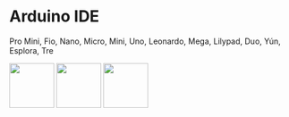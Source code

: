 # Arduino IDE
Pro Mini, Fio, Nano, Micro, Mini, Uno, Leonardo, Mega, Lilypad, Duo, Yún, Esplora, Tre


<img src="https://cdn.jsdelivr.net/gh/devicons/devicon/icons/c/c-original.svg" height="80" width="80" /> <img src="https://cdn.jsdelivr.net/gh/devicons/devicon/icons/cplusplus/cplusplus-original.svg" height="80" width="80" />
<img src="https://cdn.jsdelivr.net/gh/devicons/devicon/icons/arduino/arduino-original-wordmark.svg" height="80" width="80"/>
